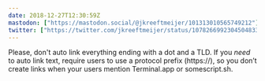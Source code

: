 ```yaml
---
date: 2018-12-27T12:30:59Z
mastodon: ["https://mastodon.social/@jkreeftmeijer/101313010565749212"]
twitter: ["https://twitter.com/jkreeftmeijer/status/1078266992304504833"]
---
```

Please, don't auto link everything ending with a dot and a TLD. If you *need* to auto link text, require users to use a protocol prefix (https://), so you don’t create links when your users mention Terminal.app or somescript.sh.
